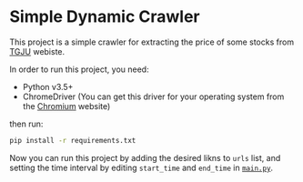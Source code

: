 # Simple Dynamic Crawler
This project is a simple crawler for extracting the price of some stocks from [TGJU](http://www.tgju.org) webiste.

In order to run this project, you need:
- Python v3.5+
- ChromeDriver (You can get this driver for your operating system from the [Chromium](https://chromedriver.chromium.org/downloads) website)

then run:
```bash
pip install -r requirements.txt
```

Now you can run this project by adding the desired likns to `urls` list, and setting the time interval by editing `start_time` and `end_time` in [`main.py`](./main.py).
